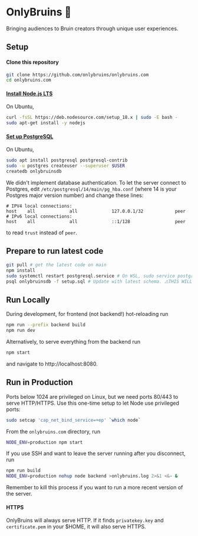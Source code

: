 # OnlyBruins 🐻
Bringing audiences to Bruin creators through unique user experiences.

## Setup

#### Clone this repository

```bash
git clone https://github.com/onlybruins/onlybruins.com
cd onlybruins.com
```

#### [Install Node.js LTS](https://nodejs.org/en/download)
On Ubuntu,
```bash
curl -fsSL https://deb.nodesource.com/setup_18.x | sudo -E bash -
sudo apt-get install -y nodejs
```

#### [Set up PostgreSQL](https://www.postgresql.org/download/)
On Ubuntu,
```bash
sudo apt install postgresql postgresql-contrib
sudo -u postgres createuser --superuser $USER
createdb onlybruinsdb
```
We didn't implement database authentication. To let the server connect to Postgres, edit `/etc/postgresql/14/main/pg_hba.conf` (where 14 is your Postgres major version number) and change these lines:
```
# IPV4 local connections:
host    all             all             127.0.0.1/32            peer
# IPv6 local connections:
host    all             all             ::1/128                 peer
```
to read `trust` instead of `peer`.

## Prepare to run latest code
```bash
git pull # get the latest code on main
npm install
sudo systemctl restart postgresql.service # On WSL, sudo service postgresql restart
psql onlybruinsdb -f setup.sql # Update with latest schema. ⚠️THIS WILL DROP EXISTING DATA.
```

## Run Locally
During development, for frontend (not backend!) hot-reloading run
```bash
npm run --prefix backend build
npm run dev
```
Alternatively, to serve everything from the backend run
```bash
npm start
```
and navigate to http://localhost:8080.
## Run in Production
Ports below 1024 are privileged on Linux, but we need ports 80/443 to serve HTTP/HTTPS. Use this one-time setup to let Node use privileged ports:
```bash
sudo setcap 'cap_net_bind_service=+ep' `which node`
```
From the `onlybruins.com` directory, run
```bash
NODE_ENV=production npm start
```
If you use SSH and want to leave the server running after you disconnect, run
```bash
npm run build
NODE_ENV=production nohup node backend >onlybruins.log 2>&1 <&- &
```
Remember to kill this process if you want to run a more recent version of the server.
#### HTTPS
OnlyBruins will always serve HTTP. If it finds `privatekey.key` and `certificate.pem` in your $HOME, it will also serve HTTPS.
